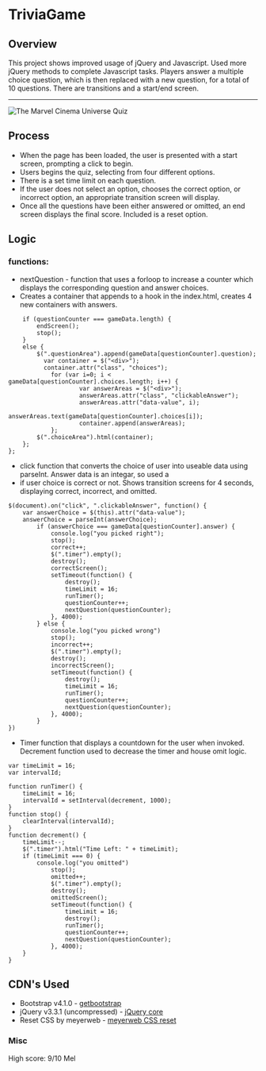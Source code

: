 # TriviaGame


## Overview

This project shows improved usage of jQuery and Javascript. Used more jQuery methods to complete Javascript tasks. Players answer a multiple choice question, which is then replaced with a new question, for a total of 10 questions. There are transitions and a start/end screen.
* * *
![The Marvel Cinema Universe Quiz](https://cdn.discordapp.com/attachments/276798661256806410/441842604095700994/unknown.png)

## Process

- When the page has been loaded, the user is presented with a start screen, prompting a click to begin.
- Users begins the quiz, selecting from four different options.
- There is a set time limit on each question.
- If the user does not select an option, chooses the correct option, or incorrect option, an appropriate transition screen will display.
- Once all the questions have been either answered or omitted, an end screen displays the final score. Included is a reset option.

## Logic

### functions:

- nextQuestion - function that uses a forloop to increase a counter which displays the corresponding question and answer choices.
- Creates a container that appends to a hook in the index.html, creates 4 new containers with answers.

```function nextQuestion(questionCounter) {
    if (questionCounter === gameData.length) {
        endScreen();
        stop();
    }
    else {
        $(".questionArea").append(gameData[questionCounter].question);
          var container = $("<div>");
          container.attr("class", "choices");
            for (var i=0; i < gameData[questionCounter].choices.length; i++) {
                    var answerAreas = $("<div>");
                    answerAreas.attr("class", "clickableAnswer");
                    answerAreas.attr("data-value", i);
                    answerAreas.text(gameData[questionCounter].choices[i]);
                    container.append(answerAreas);           
            };
        $(".choiceArea").html(container);
    };
};
```
- click function that converts the choice of user into useable data using parseInt. Answer data is an integar, so used a 
- if user choice is correct or not. Shows transition screens for 4 seconds, displaying correct, incorrect, and omitted.
```
$(document).on("click", ".clickableAnswer", function() {
    var answerChoice = $(this).attr("data-value");
    answerChoice = parseInt(answerChoice);
        if (answerChoice === gameData[questionCounter].answer) {
            console.log("you picked right");
            stop();
            correct++;
            $(".timer").empty();
            destroy();
            correctScreen();
            setTimeout(function() {
                destroy();
                timeLimit = 16;
                runTimer();
                questionCounter++;
                nextQuestion(questionCounter);
            }, 4000);
        } else {
            console.log("you picked wrong")
            stop();
            incorrect++;
            $(".timer").empty();
            destroy();
            incorrectScreen();
            setTimeout(function() {
                destroy();  
                timeLimit = 16;
                runTimer();
                questionCounter++;
                nextQuestion(questionCounter);
            }, 4000);
        }
})
```
- Timer function that displays a countdown for the user when invoked. Decrement function used to decrease the timer and house omit logic.
```
var timeLimit = 16;
var intervalId;

function runTimer() {
    timeLimit = 16;
    intervalId = setInterval(decrement, 1000);
}
function stop() {
    clearInterval(intervalId);
}
function decrement() {
    timeLimit--;
    $(".timer").html("Time Left: " + timeLimit);
    if (timeLimit === 0) {
        console.log("you omitted")
            stop();
            omitted++;
            $(".timer").empty();
            destroy();
            omittedScreen();
            setTimeout(function() {
                timeLimit = 16;
                destroy();
                runTimer();
                questionCounter++;
                nextQuestion(questionCounter);
            }, 4000);
    } 
}
```

## CDN's Used

- Bootstrap v4.1.0 - [getbootstrap](https://getbootstrap.com/)
- jQuery v3.3.1 (uncompressed) - [jQuery core](https://code.jquery.com/)
- Reset CSS by meyerweb - [meyerweb CSS reset](https://meyerweb.com/eric/tools/css/reset/)

### Misc

High score: 9/10 Mel